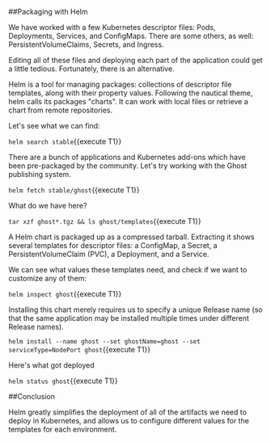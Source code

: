 ##Packaging with Helm

We have worked with a few Kubernetes descriptor files: Pods, Deployments, Services, and ConfigMaps. There are some others, as well: PersistentVolumeClaims, Secrets, and Ingress.

Editing all of these files and deploying each part of the application could get a little tedious. Fortunately, there is an alternative.

Helm is a tool for managing packages: collections of descriptor file templates, along with their property values. Following the nautical theme, helm calls its packages "charts". It can work with local files or retrieve a chart from remote repositories.

Let's see what we can find:

`helm search stable`{{execute T1}}

There are a bunch of applications and Kubernetes add-ons which have been pre-packaged by the community. Let's try working with the Ghost publishing system.

`helm fetch stable/ghost`{{execute T1}}

What do we have here?

`tar xzf ghost*.tgz && ls ghost/templates`{{execute T1}}

A Helm chart is packaged up as a compressed tarball. Extracting it shows several templates for descriptor files: a ConfigMap, a Secret, a PersistentVolumeClaim (PVC), a Deployment, and a Service.

We can see what values these templates need, and check if we want to customize any of them:

`helm inspect ghost`{{execute T1}}

Installing this chart merely requires us to specify a unique Release name (so that the same application may be installed multiple times under different Release names).

`helm install --name ghost --set ghostName=ghost --set serviceType=NodePort ghost`{{execute T1}}

Here's what got deployed

`helm status ghost`{{execute T1}}

##Conclusion

Helm greatly simplifies the deployment of all of the artifacts we need to deploy in Kubernetes, and allows us to configure different values for the templates for each environment.